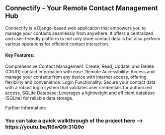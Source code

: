 <h2> Connectify - Your Remote Contact Management Hub </h2>

Connectify is a Django-based web application that empowers you to manage your contacts seamlessly from anywhere. It offers a centralized and user-friendly platform to not only store contact details but also perform various operations for efficient contact interaction.

<h4>Key Features:</h4>

Comprehensive Contact Management: Create, Read, Update, and Delete (CRUD) contact information with ease.
Remote Accessibility: Access and manage your contacts from any device with internet access, offering flexibility and convenience.
Login Functionality: Secure your contact data with a robust login system that validates user credentials for authorized access.
SQLite Database: Leverages a lightweight and efficient database (SQLite) for reliable data storage.


Further Information:
<h3>You can take a quick walkthrough of the project here --> https://youtu.be/R6wQ9r31Q9o</h3>
